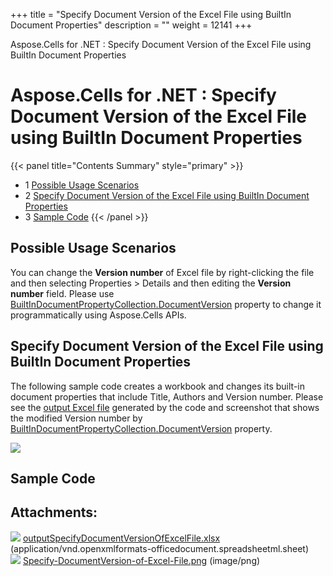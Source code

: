 +++
title = "Specify Document Version of the Excel File using BuiltIn Document Properties" 
description = "" 
weight = 12141 
+++

Aspose.Cells for .NET : Specify Document Version of the Excel File using BuiltIn Document Properties  

# Aspose.Cells for .NET : Specify Document Version of the Excel File using BuiltIn Document Properties


{{< panel title="Contents Summary" style="primary" >}}
*   1 [Possible Usage Scenarios](#SpecifyDocumentVersionoftheExcelFileusingBuiltInDocumentProperties-PossibleUsageScenarios)
*   2 [Specify Document Version of the Excel File using BuiltIn Document Properties](#SpecifyDocumentVersionoftheExcelFileusingBuiltInDocumentProperties-SpecifyDocumentVersionoftheExcelFileusingBuiltInDocumentProperties)
*   3 [Sample Code](#SpecifyDocumentVersionoftheExcelFileusingBuiltInDocumentProperties-SampleCode)
{{< /panel >}}
 

## Possible Usage Scenarios

You can change the **Version number** of Excel file by right-clicking the file and then selecting Properties > Details and then editing the **Version number** field. Please use [BuiltInDocumentPropertyCollection.DocumentVersion](https://apireference.aspose.com/net/cells/aspose.cells.properties/builtindocumentpropertycollection/properties/documentversion) property to change it programmatically using Aspose.Cells APIs. 

## Specify Document Version of the Excel File using BuiltIn Document Properties

The following sample code creates a workbook and changes its built-in document properties that include Title, Authors and Version number. Please see the [output Excel file](https://docs2.aspose.com/cells/net/attachments/64454840/64716811.xlsx) generated by the code and screenshot that shows the modified Version number by [BuiltInDocumentPropertyCollection.DocumentVersion](https://apireference.aspose.com/net/cells/aspose.cells.properties/builtindocumentpropertycollection/properties/documentversion) property.

![](https://docs2.aspose.com/cells/net/attachments/64454840/64716812.png)

## Sample Code

## Attachments:

![](https://docs2.aspose.com/cells/net/images/icons/bullet_blue.gif) [outputSpecifyDocumentVersionOfExcelFile.xlsx](https://docs2.aspose.com/cells/net/attachments/64454840/64716811.xlsx) (application/vnd.openxmlformats-officedocument.spreadsheetml.sheet)  
![](https://docs2.aspose.com/cells/net/images/icons/bullet_blue.gif) [Specify-DocumentVersion-of-Excel-File.png](https://docs2.aspose.com/cells/net/attachments/64454840/64716812.png) (image/png)  

